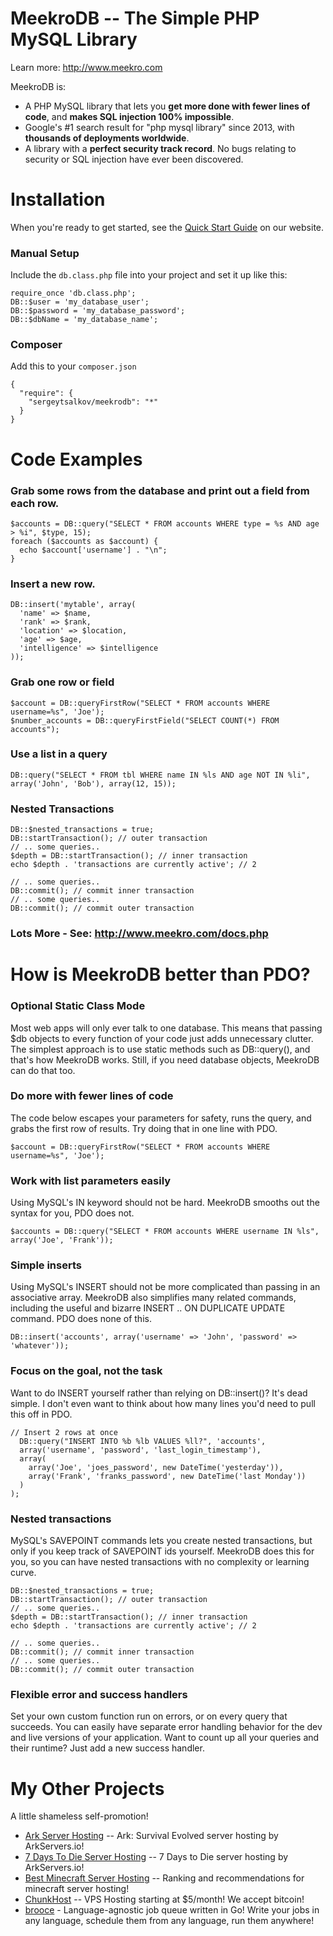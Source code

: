 MeekroDB -- The Simple PHP MySQL Library
========
Learn more: http://www.meekro.com

MeekroDB is: 

* A PHP MySQL library that lets you **get more done with fewer lines of code**, and **makes SQL injection 100% impossible**.
* Google's #1 search result for "php mysql library" since 2013, with **thousands of deployments worldwide**.
* A library with a **perfect security track record**. No bugs relating to security or SQL injection have ever been discovered.

Installation
========
When you're ready to get started, see the [Quick Start Guide](http://www.meekro.com/quickstart.php) on our website.

### Manual Setup
Include the `db.class.php` file into your project and set it up like this:

    require_once 'db.class.php';
    DB::$user = 'my_database_user';
    DB::$password = 'my_database_password';
    DB::$dbName = 'my_database_name';

### Composer
Add this to your `composer.json`

    {
      "require": {
        "sergeytsalkov/meekrodb": "*"
      }
    }

Code Examples
========
### Grab some rows from the database and print out a field from each row.

    $accounts = DB::query("SELECT * FROM accounts WHERE type = %s AND age > %i", $type, 15);
    foreach ($accounts as $account) {
      echo $account['username'] . "\n";
    }

### Insert a new row.

    DB::insert('mytable', array(
      'name' => $name,
      'rank' => $rank,
      'location' => $location,
      'age' => $age,
      'intelligence' => $intelligence
    ));
    
### Grab one row or field

	$account = DB::queryFirstRow("SELECT * FROM accounts WHERE username=%s", 'Joe');
	$number_accounts = DB::queryFirstField("SELECT COUNT(*) FROM accounts");

### Use a list in a query
	DB::query("SELECT * FROM tbl WHERE name IN %ls AND age NOT IN %li", array('John', 'Bob'), array(12, 15));

### Nested Transactions

    DB::$nested_transactions = true;
    DB::startTransaction(); // outer transaction
    // .. some queries..
    $depth = DB::startTransaction(); // inner transaction
    echo $depth . 'transactions are currently active'; // 2
     
    // .. some queries..
    DB::commit(); // commit inner transaction
    // .. some queries..
    DB::commit(); // commit outer transaction
    
### Lots More - See: http://www.meekro.com/docs.php

    
How is MeekroDB better than PDO?
========
### Optional Static Class Mode
Most web apps will only ever talk to one database. This means that 
passing $db objects to every function of your code just adds unnecessary clutter. 
The simplest approach is to use static methods such as DB::query(), and that's how 
MeekroDB works. Still, if you need database objects, MeekroDB can do that too.

### Do more with fewer lines of code
The code below escapes your parameters for safety, runs the query, and grabs 
the first row of results. Try doing that in one line with PDO.

	$account = DB::queryFirstRow("SELECT * FROM accounts WHERE username=%s", 'Joe');

### Work with list parameters easily
Using MySQL's IN keyword should not be hard. MeekroDB smooths out the syntax for you, 
PDO does not.

	$accounts = DB::query("SELECT * FROM accounts WHERE username IN %ls", array('Joe', 'Frank'));


### Simple inserts
Using MySQL's INSERT should not be more complicated than passing in an 
associative array. MeekroDB also simplifies many related commands, including 
the useful and bizarre INSERT .. ON DUPLICATE UPDATE command. PDO does none of this.

	DB::insert('accounts', array('username' => 'John', 'password' => 'whatever'));

### Focus on the goal, not the task
Want to do INSERT yourself rather than relying on DB::insert()? 
It's dead simple. I don't even want to think about how many lines 
you'd need to pull this off in PDO.

    // Insert 2 rows at once
      DB::query("INSERT INTO %b %lb VALUES %ll?", 'accounts',
      array('username', 'password', 'last_login_timestamp'),
      array(
        array('Joe', 'joes_password', new DateTime('yesterday')),
        array('Frank', 'franks_password', new DateTime('last Monday'))
      )
    );

### Nested transactions
MySQL's SAVEPOINT commands lets you create nested transactions, but only 
if you keep track of SAVEPOINT ids yourself. MeekroDB does this for you, 
so you can have nested transactions with no complexity or learning curve.

    DB::$nested_transactions = true;
    DB::startTransaction(); // outer transaction
    // .. some queries..
    $depth = DB::startTransaction(); // inner transaction
    echo $depth . 'transactions are currently active'; // 2
     
    // .. some queries..
    DB::commit(); // commit inner transaction
    // .. some queries..
    DB::commit(); // commit outer transaction

### Flexible error and success handlers
Set your own custom function run on errors, or on every query that succeeds. 
You can easily have separate error handling behavior for the dev and live 
versions of your application. Want to count up all your queries and their 
runtime? Just add a new success handler.

My Other Projects
========
A little shameless self-promotion!

  * [Ark Server Hosting](https://arkservers.io) -- Ark: Survival Evolved server hosting by ArkServers.io!
  * [7 Days To Die Server Hosting](https://arkservers.io/7days) -- 7 Days to Die server hosting by ArkServers.io!
  * [Best Minecraft Server Hosting](https://bestminecraft.org) -- Ranking and recommendations for minecraft server hosting!
  * [ChunkHost](https://chunkhost.com) -- VPS Hosting starting at $5/month! We accept bitcoin!
  * [brooce](https://github.com/SergeyTsalkov/brooce) - Language-agnostic job queue written in Go! Write your jobs in any language, schedule them from any language, run them anywhere!
